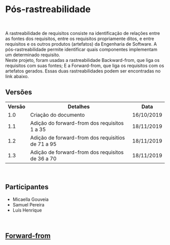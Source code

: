 #  Pós-rastreabilidade
<div class="line"></div>

<p align="justify">&emsp;

A rastreabilidade de requisitos consiste na identificação de relações entre as fontes dos requisitos, entre os requisitos propriamente ditos, e entre requisitos e os outros produtos (artefatos) da Engenharia de Software. A pós-rastreabilidade permite identificar quais componentes implementam um determinado requisito.
<br>
Neste projeto, foram usadas a rastreabilidade Backward-from, que liga os requisitos com suas fontes; E a Forward-from, que liga os requisitos com os artefatos gerados. Essas duas rastreabilidades podem ser encontradas no link abaixo.

</p>

## Versões

<table class="versions">
	<tr>
		<th class="version_header">Versão</th>
		<th>Detalhes</th>
		<th>Data</th>
	</tr>
	<tr>
		<td>1.0</td>
		<td>Criação do documento</td>
		<td>16/10/2019</td>
	</tr>
	<tr>
		<td>1.1</td>
		<td>Adição do forward-from dos requisitos 1 a 35</td>
		<td>18/11/2019</td>
	</tr>
	<tr>
		<td>1.2</td>
		<td>Adição de forward-from dos requisitios de 71 a 95</td>
		<td>18/11/2019</td>
	</tr>
	<tr>
		<td>1.3</td>
		<td>Adição de forward-from dos requisitos de 36 a 70</td>
		<td>18/11/2019</td>
	</tr>
</table> 
<br>

## Participantes
- Micaella Gouveia
- Samuel Pereira
- Luís Henrique
<br>

## [Forward-from](forward_from.md)
